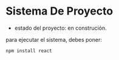 <h1> Sistema De Proyecto</h1>

- estado del proyecto: en construción.

para ejecutar el sistema, debes poner:

```npm install react```
